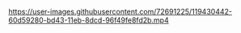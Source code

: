 https://user-images.githubusercontent.com/72691225/119430442-60d59280-bd43-11eb-8dcd-96f49fe8fd2b.mp4